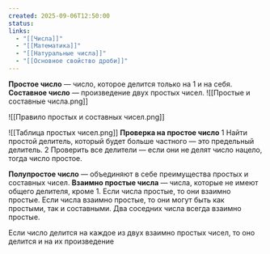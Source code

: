 ```yaml
---
created: 2025-09-06T12:50:00
status:
links:
  - "[[Числа]]"
  - "[[Математика]]"
  - "[[Натуральные числа]]"
  - "[[Основное свойство дроби]]"
---
```

**Простое число** — число, которое делится только на 1 и на себя.
**Составное число** — произведение двух простых чисел.
![[Простые и составные числа.png]]

![[Правило простых и составных чисел.png]]

![[Таблица простых чисел.png]]
**Проверка на простое число**
1 Найти простой делитель, который будет больше частного — это предельный делитель.
2 Проверить все делители — если они не делят число нацело, тогда число простое.

**Полупростое число** — объединяют в себе преимущества простых и составных чисел.
**Взаимно простые числа** — числа, которые не имеют общего делителя, кроме 1.
Если числа простые, то они взаимно простые.
Если числа взаимно простые, то они могут быть как простыми, так и составными.
Два соседних числа всегда взаимно простые.

Если число делится на каждое из двух взаимно простых чисел, то оно делится и на их произведение





















